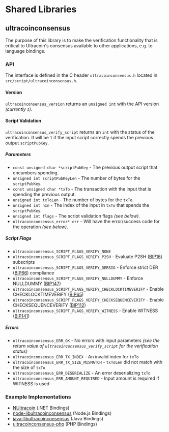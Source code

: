 Shared Libraries
================

## ultracoinconsensus

The purpose of this library is to make the verification functionality that is critical to Ultracoin's consensus available to other applications, e.g. to language bindings.

### API

The interface is defined in the C header `ultracoinconsensus.h` located in `src/script/ultracoinconsensus.h`.

#### Version

`ultracoinconsensus_version` returns an `unsigned int` with the API version *(currently `1`)*.

#### Script Validation

`ultracoinconsensus_verify_script` returns an `int` with the status of the verification. It will be `1` if the input script correctly spends the previous output `scriptPubKey`.

##### Parameters
- `const unsigned char *scriptPubKey` - The previous output script that encumbers spending.
- `unsigned int scriptPubKeyLen` - The number of bytes for the `scriptPubKey`.
- `const unsigned char *txTo` - The transaction with the input that is spending the previous output.
- `unsigned int txToLen` - The number of bytes for the `txTo`.
- `unsigned int nIn` - The index of the input in `txTo` that spends the `scriptPubKey`.
- `unsigned int flags` - The script validation flags *(see below)*.
- `ultracoinconsensus_error* err` - Will have the error/success code for the operation *(see below)*.

##### Script Flags
- `ultracoinconsensus_SCRIPT_FLAGS_VERIFY_NONE`
- `ultracoinconsensus_SCRIPT_FLAGS_VERIFY_P2SH` - Evaluate P2SH ([BIP16](https://github.com/ultracoin/bips/blob/master/bip-0016.mediawiki)) subscripts
- `ultracoinconsensus_SCRIPT_FLAGS_VERIFY_DERSIG` - Enforce strict DER ([BIP66](https://github.com/ultracoin/bips/blob/master/bip-0066.mediawiki)) compliance
- `ultracoinconsensus_SCRIPT_FLAGS_VERIFY_NULLDUMMY` - Enforce NULLDUMMY ([BIP147](https://github.com/ultracoin/bips/blob/master/bip-0147.mediawiki))
- `ultracoinconsensus_SCRIPT_FLAGS_VERIFY_CHECKLOCKTIMEVERIFY` - Enable CHECKLOCKTIMEVERIFY ([BIP65](https://github.com/ultracoin/bips/blob/master/bip-0065.mediawiki))
- `ultracoinconsensus_SCRIPT_FLAGS_VERIFY_CHECKSEQUENCEVERIFY` - Enable CHECKSEQUENCEVERIFY ([BIP112](https://github.com/ultracoin/bips/blob/master/bip-0112.mediawiki))
- `ultracoinconsensus_SCRIPT_FLAGS_VERIFY_WITNESS` - Enable WITNESS ([BIP141](https://github.com/ultracoin/bips/blob/master/bip-0141.mediawiki))

##### Errors
- `ultracoinconsensus_ERR_OK` - No errors with input parameters *(see the return value of `ultracoinconsensus_verify_script` for the verification status)*
- `ultracoinconsensus_ERR_TX_INDEX` - An invalid index for `txTo`
- `ultracoinconsensus_ERR_TX_SIZE_MISMATCH` - `txToLen` did not match with the size of `txTo`
- `ultracoinconsensus_ERR_DESERIALIZE` - An error deserializing `txTo`
- `ultracoinconsensus_ERR_AMOUNT_REQUIRED` - Input amount is required if WITNESS is used

### Example Implementations
- [NUltracoin](https://github.com/NicolasDorier/NUltracoin/blob/master/NUltracoin/Script.cs#L814) (.NET Bindings)
- [node-libultracoinconsensus](https://github.com/bitpay/node-libultracoinconsensus) (Node.js Bindings)
- [java-libultracoinconsensus](https://github.com/dexX7/java-libultracoinconsensus) (Java Bindings)
- [ultracoinconsensus-php](https://github.com/Bit-Wasp/ultracoinconsensus-php) (PHP Bindings)
